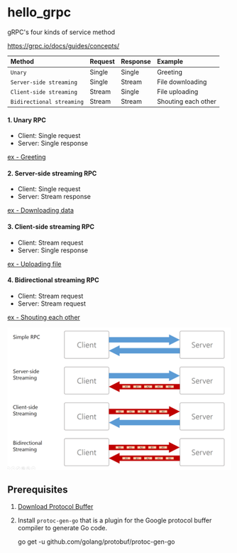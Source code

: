 # hello_grpc

gRPC's four kinds of service method

https://grpc.io/docs/guides/concepts/


|Method  | Request  | Response  |  Example |
|:---|:---|:---|:---|
| `Unary`| Single |  Single | Greeting|
| `Server-side streaming` | Single  | Stream  | File downloading|
| `Client-side streaming` | Stream  | Single  | File uploading|
| `Bidirectional streaming` | Stream | Stream  | Shouting each other|

#### 1. Unary RPC

- Client: Single request
- Server: Single response

[ex - Greeting](greeting)


#### 2. Server-side streaming RPC

- Client: Single request
- Server: Stream response


[ex - Downloading data](./download)

#### 3. Client-side streaming RPC

- Client: Stream request
- Server: Single response


[ex - Uploading file](./upload)

#### 4. Bidirectional streaming RPC  

- Client: Stream request
- Server: Stream request

[ex - Shouting each other](./referee)


![4 kinds of service method](4-kinds-of-service-method-2.png)


## Prerequisites

1) [Download Protocol Buffer](https://github.com/protocolbuffers/protobuf/releases)
2) Install `protoc-gen-go` that is a plugin for the Google protocol buffer compiler to generate Go code.


    go get -u github.com/golang/protobuf/protoc-gen-go
    
    